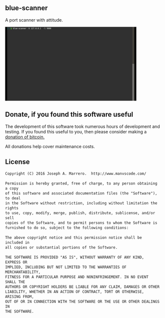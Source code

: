 ## blue-scanner
A port scanner with attitude.

[![YouTube Video](images/blue-scanner.gif)](https://youtu.be/Kxe0FcfpL0c)

## Donate, if you found this software useful

The development of this software took numerous hours of development and testing.  If you found this useful to you, then please consider making a [donation of bitcoin.](https://bitpay.com/cart/add?itemId=Q8WdPoZeeFrKeknmtn1bno)

All donations help cover maintenance costs.

## License
    Copyright (C) 2016 Joseph A. Marrero.  http://www.manvscode.com/
    
    Permission is hereby granted, free of charge, to any person obtaining a copy
    of this software and associated documentation files (the "Software"), to deal
    in the Software without restriction, including without limitation the rights
    to use, copy, modify, merge, publish, distribute, sublicense, and/or sell
    copies of the Software, and to permit persons to whom the Software is
    furnished to do so, subject to the following conditions:
    
    The above copyright notice and this permission notice shall be included in
    all copies or substantial portions of the Software.
    
    THE SOFTWARE IS PROVIDED "AS IS", WITHOUT WARRANTY OF ANY KIND, EXPRESS OR
    IMPLIED, INCLUDING BUT NOT LIMITED TO THE WARRANTIES OF MERCHANTABILITY,
    FITNESS FOR A PARTICULAR PURPOSE AND NONINFRINGEMENT. IN NO EVENT SHALL THE
    AUTHORS OR COPYRIGHT HOLDERS BE LIABLE FOR ANY CLAIM, DAMAGES OR OTHER
    LIABILITY, WHETHER IN AN ACTION OF CONTRACT, TORT OR OTHERWISE, ARISING FROM,
    OUT OF OR IN CONNECTION WITH THE SOFTWARE OR THE USE OR OTHER DEALINGS IN
    THE SOFTWARE.
